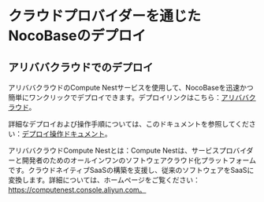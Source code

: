 # クラウドプロバイダーを通じたNocoBaseのデプロイ
## アリババクラウドでのデプロイ
アリババクラウドのCompute Nestサービスを使用して、NocoBaseを迅速かつ簡単にワンクリックでデプロイできます。デプロイリンクはこちら：[アリババクラウド](https://computenest.console.aliyun.com/service/instance/create/default?type=user&ServiceName=NocoBase%20%E7%A4%BE%E5%8C%BA%E7%89%88)。

詳細なデプロイおよび操作手順については、このドキュメントを参照してください：[デプロイ操作ドキュメント](https://github.com/aliyun-computenest/quickstart-nocobase/blob/main/.computenest/docs/index-en.md)。

アリババクラウドCompute Nestとは：Compute Nestは、サービスプロバイダーと開発者のためのオールインワンのソフトウェアクラウド化プラットフォームです。クラウドネイティブSaaSの構築を支援し、従来のソフトウェアをSaaSに変換します。詳細については、ホームページをご覧ください：https://computenest.console.aliyun.com。
